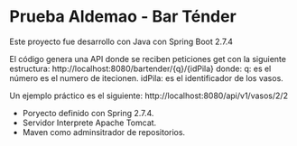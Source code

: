 #  Prueba Aldemao - Bar Ténder

Este proyecto fue desarrollo con Java con Spring Boot 2.7.4

El código genera una API donde se reciben peticiones get con la siguiente estructura: http://localhost:8080/bartender/{q}/{idPila} donde: q: es el número es el numero de itecionen. idPila: es el identificador de los vasos.

Un ejemplo práctico es el siguiente: http://localhost:8080/api/v1/vasos/2/2

* Poryecto definido con Spring 2.7.4.
* Servidor Interprete Apache Tomcat.
* Maven como adminsitrador de repositorios.
